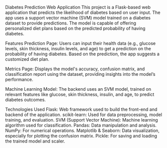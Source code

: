 Diabetes Prediction Web Application
This project is a Flask-based web application that predicts the likelihood of diabetes based on user input. The app uses a support vector machine (SVM) model trained on a diabetes dataset to provide predictions. The model is capable of offering personalized diet plans based on the predicted probability of having diabetes.

Features
Prediction Page: Users can input their health data (e.g., glucose levels, skin thickness, insulin levels, and age) to get a prediction on the probability of having diabetes. Based on the prediction, the app suggests a customized diet plan.

Metrics Page: Displays the model's accuracy, confusion matrix, and classification report using the dataset, providing insights into the model’s performance.

Machine Learning Model: The backend uses an SVM model, trained on relevant features like glucose, skin thickness, insulin, and age, to predict diabetes outcomes.

Technologies Used
Flask: Web framework used to build the front-end and backend of the application.
scikit-learn: Used for data preprocessing, model training, and evaluation.
SVM (Support Vector Machine): Machine learning algorithm used for classification.
Pandas: Data manipulation and analysis.
NumPy: For numerical operations.
Matplotlib & Seaborn: Data visualization, especially for plotting the confusion matrix.
Pickle: For saving and loading the trained model and scaler.
